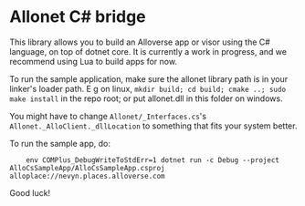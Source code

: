 # Allonet C# bridge

This library allows you to build an Alloverse app or visor using the C# language, on top of dotnet core. It is currently a work in progress, and we recommend using Lua to build apps for now.

To run the sample application, make sure the allonet library path is in your linker's loader path. E g on linux, `mkdir build; cd build; cmake ..; sudo make install` in the repo root; or put allonet.dll in this folder on windows.

You might have to change `Allonet/_Interfaces.cs`'s `   Allonet._AlloClient._dllLocation` to something that fits your system better.

To run the sample app, do:
```
    env COMPlus_DebugWriteToStdErr=1 dotnet run -c Debug --project AlloCsSampleApp/AlloCsSampleApp.csproj alloplace://nevyn.places.alloverse.com
```

Good luck!